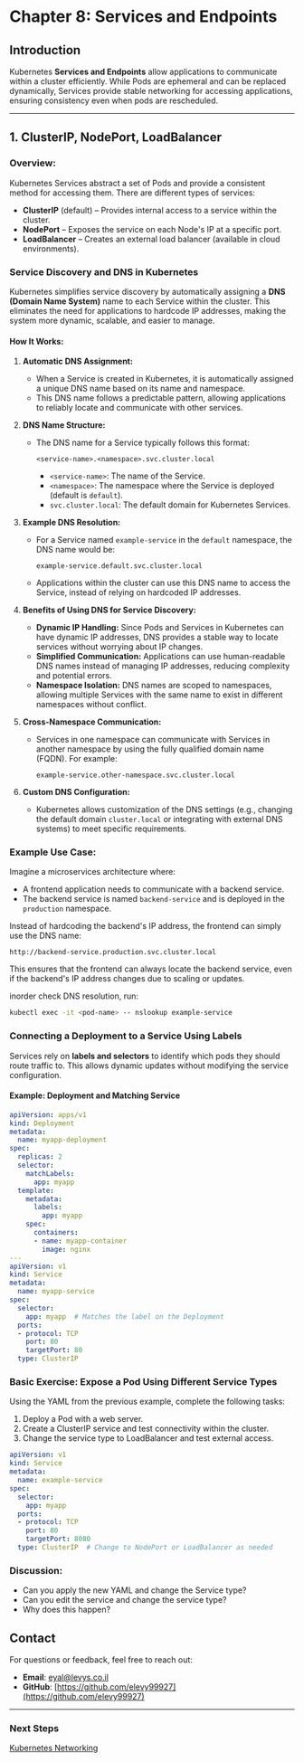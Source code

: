 # Chapter 8: Services and Endpoints

## Introduction

Kubernetes **Services and Endpoints** allow applications to communicate within a cluster efficiently. While Pods are ephemeral and can be replaced dynamically, Services provide stable networking for accessing applications, ensuring consistency even when pods are rescheduled.

---

## 1. ClusterIP, NodePort, LoadBalancer

### Overview:

Kubernetes Services abstract a set of Pods and provide a consistent method for accessing them. There are different types of services:

- **ClusterIP** (default) – Provides internal access to a service within the cluster.
- **NodePort** – Exposes the service on each Node's IP at a specific port.
- **LoadBalancer** – Creates an external load balancer (available in cloud environments).

### **Service Discovery and DNS in Kubernetes**

Kubernetes simplifies service discovery by automatically assigning a **DNS (Domain Name System)** name to each Service within the cluster. This eliminates the need for applications to hardcode IP addresses, making the system more dynamic, scalable, and easier to manage.

#### **How It Works:**
1. **Automatic DNS Assignment:**
   - When a Service is created in Kubernetes, it is automatically assigned a unique DNS name based on its name and namespace.
   - This DNS name follows a predictable pattern, allowing applications to reliably locate and communicate with other services.

2. **DNS Name Structure:**
   - The DNS name for a Service typically follows this format:
     ```
     <service-name>.<namespace>.svc.cluster.local
     ```
     - `<service-name>`: The name of the Service.
     - `<namespace>`: The namespace where the Service is deployed (default is `default`).
     - `svc.cluster.local`: The default domain for Kubernetes Services.

3. **Example DNS Resolution:**
   - For a Service named `example-service` in the `default` namespace, the DNS name would be:
     ```
     example-service.default.svc.cluster.local
     ```
   - Applications within the cluster can use this DNS name to access the Service, instead of relying on hardcoded IP addresses.

4. **Benefits of Using DNS for Service Discovery:**
   - **Dynamic IP Handling:** Since Pods and Services in Kubernetes can have dynamic IP addresses, DNS provides a stable way to locate services without worrying about IP changes.
   - **Simplified Communication:** Applications can use human-readable DNS names instead of managing IP addresses, reducing complexity and potential errors.
   - **Namespace Isolation:** DNS names are scoped to namespaces, allowing multiple Services with the same name to exist in different namespaces without conflict.

5. **Cross-Namespace Communication:**
   - Services in one namespace can communicate with Services in another namespace by using the fully qualified domain name (FQDN). For example:
     ```
     example-service.other-namespace.svc.cluster.local
     ```

6. **Custom DNS Configuration:**
   - Kubernetes allows customization of the DNS settings (e.g., changing the default domain `cluster.local` or integrating with external DNS systems) to meet specific requirements.


### **Example Use Case:**
Imagine a microservices architecture where:
- A frontend application needs to communicate with a backend service.
- The backend service is named `backend-service` and is deployed in the `production` namespace.

Instead of hardcoding the backend's IP address, the frontend can simply use the DNS name:
```
http://backend-service.production.svc.cluster.local
```
This ensures that the frontend can always locate the backend service, even if the backend's IP address changes due to scaling or updates.


inorder check DNS resolution, run:
```sh
kubectl exec -it <pod-name> -- nslookup example-service
```

### Connecting a Deployment to a Service Using Labels
Services rely on **labels and selectors** to identify which pods they should route traffic to. This allows dynamic updates without modifying the service configuration.

#### Example: Deployment and Matching Service
```yaml
apiVersion: apps/v1
kind: Deployment
metadata:
  name: myapp-deployment
spec:
  replicas: 2
  selector:
    matchLabels:
      app: myapp
  template:
    metadata:
      labels:
        app: myapp
    spec:
      containers:
      - name: myapp-container
        image: nginx
---
apiVersion: v1
kind: Service
metadata:
  name: myapp-service
spec:
  selector:
    app: myapp  # Matches the label on the Deployment
  ports:
  - protocol: TCP
    port: 80
    targetPort: 80
  type: ClusterIP
```

### **Basic Exercise: Expose a Pod Using Different Service Types**
Using the YAML from the previous example, complete the following tasks:

1. Deploy a Pod with a web server.
2. Create a ClusterIP service and test connectivity within the cluster.
3. Change the service type to LoadBalancer and test external access.

```yaml
apiVersion: v1
kind: Service
metadata:
  name: example-service
spec:
  selector:
    app: myapp
  ports:
  - protocol: TCP
    port: 80
    targetPort: 8080
  type: ClusterIP  # Change to NodePort or LoadBalancer as needed
```

### Discussion:
- Can you apply the new YAML and change the Service type?
- Can you edit the service and change the service type?
- Why does this happen?

## **Contact**
For questions or feedback, feel free to reach out:
- **Email**: eyal@levys.co.il
- **GitHub**: [https://github.com/elevy99927](https://github.com/elevy99927)

---
### **Next Steps**
<A href="./Chapter-09.md">Kubernetes Networking</A>